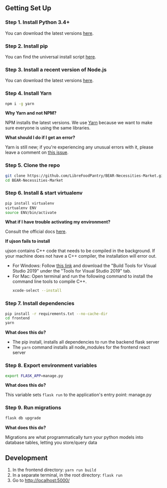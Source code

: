 ## Getting Set Up


### Step 1. Install Python 3.4+

You can download the latest versions [here][python].


### Step 2. Install pip

You can find the universal install script [here][pip].


### Step 3. Install a recent version of Node.js

You can download the latest versions [here][node].

### Step 4. Install Yarn

```bash
npm i -g yarn
```

**Why Yarn and not NPM?**

NPM installs the latest versions. We use [Yarn][yarn] because we want to make sure everyone is using the same libraries.

**What should I do if I get an error?**

Yarn is still new; if you're experiencing any unusual errors with it, please leave a comment on [this issue][yarn-issue].

### Step 5. Clone the repo

```bash
git clone https://github.com/LibreFoodPantry/BEAR-Necessities-Market.git
cd BEAR-Necessities-Market
```

### Step 6. Install & start virtualenv

```bash
pip install virtualenv
virtualenv ENV
source ENV/bin/activate
```

**What if I have trouble activating my environment?**

Consult the official docs [here][virtualenv].

**If ujson fails to install**

ujson contains C++ code that needs to be compiled in the background. If your machine does not have a C++ compiler,
the installation will error out. 
- For Windows: Follow [this link][ujson-win] and download the "Build Tools for Visual Studio 2019" under the
  "Tools for Visual Studio 2019" tab.
- For Mac: Open terminal and run the following command to install the command line tools to compile C++.
  ```bash
  xcode-select --install
  ```


### Step 7. Install dependencies

```bash
pip install -r requirements.txt --no-cache-dir
cd frontend
yarn
```

**What does this do?**

- The pip install, installs all dependencies to run the backend flask server
- The `yarn` command installs all node_modules for the frontend react server


### Step 8. Export environment variables

```bash
export FLASK_APP=manage.py
```

**What does this do?**

This variable sets `flask run` to the application's entry point: manage.py


### Step 9. Run migrations

```bash
flask db upgrade
```

**What does this do?**

Migrations are what programmatically turn your python models into database tables, letting you store/query data


## Development

1. In the frontend directory: ```yarn run build```
2. In a separate terminal, in the root directory: ```flask run```
3. Go to [http://localhost:5000/](http://localhost:5000/)

    
[yarn-issue]: https://github.com/firefox-devtools/debugger/issues/1216
[yarn]: https://yarnpkg.com
[node]: https://nodejs.org/
[python]: https://www.python.org/downloads/
[pip]: https://pip.pypa.io/en/stable/installing/
[virtualenv]: https://virtualenv.pypa.io/en/latest/userguide/
[ujson-win]: https://visualstudio.microsoft.com/downloads/
